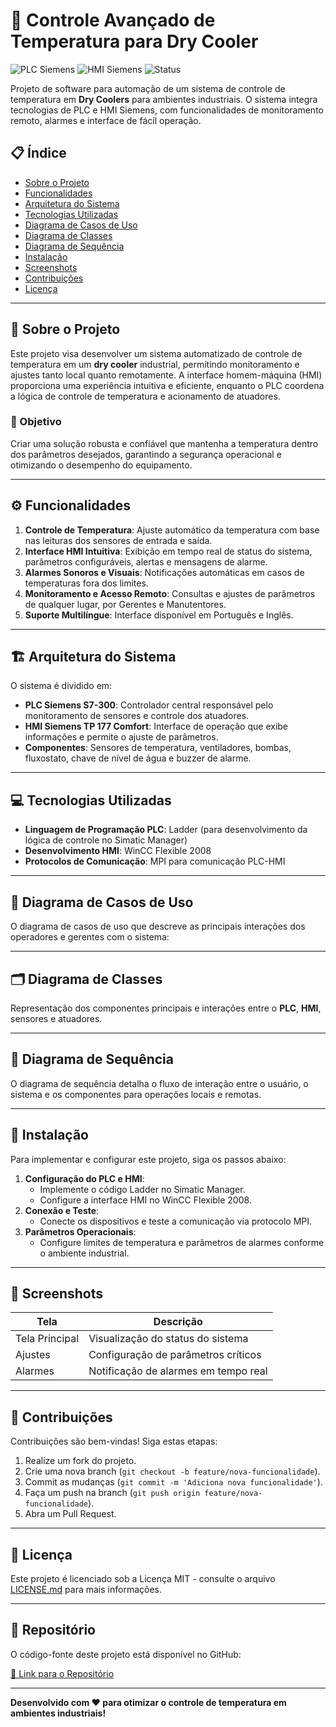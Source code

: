 # 🧊 Controle Avançado de Temperatura para Dry Cooler

![PLC Siemens](https://img.shields.io/badge/PLC-Siemens%20S7--300-blue) ![HMI Siemens](https://img.shields.io/badge/HMI-Siemens%20TP%20177%20Comfort-green) ![Status](https://img.shields.io/badge/Status-Em%20Desenvolvimento-yellow)

Projeto de software para automação de um sistema de controle de temperatura em **Dry Coolers** para ambientes industriais. O sistema integra tecnologias de PLC e HMI Siemens, com funcionalidades de monitoramento remoto, alarmes e interface de fácil operação. 

## 📋 Índice
- [Sobre o Projeto](#-sobre-o-projeto)
- [Funcionalidades](#-funcionalidades)
- [Arquitetura do Sistema](#-arquitetura-do-sistema)
- [Tecnologias Utilizadas](#-tecnologias-utilizadas)
- [Diagrama de Casos de Uso](#-diagrama-de-casos-de-uso)
- [Diagrama de Classes](#-diagrama-de-classes)
- [Diagrama de Sequência](#-diagrama-de-sequência)
- [Instalação](#-instalação)
- [Screenshots](#-screenshots)
- [Contribuições](#-contribuições)
- [Licença](#-licença)

---

## 📖 Sobre o Projeto

Este projeto visa desenvolver um sistema automatizado de controle de temperatura em um **dry cooler** industrial, permitindo monitoramento e ajustes tanto local quanto remotamente. A interface homem-máquina (HMI) proporciona uma experiência intuitiva e eficiente, enquanto o PLC coordena a lógica de controle de temperatura e acionamento de atuadores.

### 🎯 Objetivo
Criar uma solução robusta e confiável que mantenha a temperatura dentro dos parâmetros desejados, garantindo a segurança operacional e otimizando o desempenho do equipamento.

---

## ⚙️ Funcionalidades

1. **Controle de Temperatura**: Ajuste automático da temperatura com base nas leituras dos sensores de entrada e saída.
2. **Interface HMI Intuitiva**: Exibição em tempo real de status do sistema, parâmetros configuráveis, alertas e mensagens de alarme.
3. **Alarmes Sonoros e Visuais**: Notificações automáticas em casos de temperaturas fora dos limites.
4. **Monitoramento e Acesso Remoto**: Consultas e ajustes de parâmetros de qualquer lugar, por Gerentes e Manutentores.
5. **Suporte Multilíngue**: Interface disponível em Português e Inglês.

---

## 🏗️ Arquitetura do Sistema

O sistema é dividido em:
- **PLC Siemens S7-300**: Controlador central responsável pelo monitoramento de sensores e controle dos atuadores.
- **HMI Siemens TP 177 Comfort**: Interface de operação que exibe informações e permite o ajuste de parâmetros.
- **Componentes**: Sensores de temperatura, ventiladores, bombas, fluxostato, chave de nível de água e buzzer de alarme.

---

## 💻 Tecnologias Utilizadas

- **Linguagem de Programação PLC**: Ladder (para desenvolvimento da lógica de controle no Simatic Manager)
- **Desenvolvimento HMI**: WinCC Flexible 2008
- **Protocolos de Comunicação**: MPI para comunicação PLC-HMI

---

## 📐 Diagrama de Casos de Uso

 O diagrama de casos de uso que descreve as principais interações dos operadores e gerentes com o sistema:



---

## 🗂️ Diagrama de Classes

Representação dos componentes principais e interações entre o **PLC**, **HMI**, sensores e atuadores.



---

## 🔄 Diagrama de Sequência

O diagrama de sequência detalha o fluxo de interação entre o usuário, o sistema e os componentes para operações locais e remotas.

---

## 🚀 Instalação

Para implementar e configurar este projeto, siga os passos abaixo:

1. **Configuração do PLC e HMI**:
   - Implemente o código Ladder no Simatic Manager.
   - Configure a interface HMI no WinCC Flexible 2008.
2. **Conexão e Teste**:
   - Conecte os dispositivos e teste a comunicação via protocolo MPI.
3. **Parâmetros Operacionais**:
   - Configure limites de temperatura e parâmetros de alarmes conforme o ambiente industrial.

---

## 📸 Screenshots

| Tela            | Descrição                        |
|-----------------|----------------------------------|
| Tela Principal  | Visualização do status do sistema |
| Ajustes         | Configuração de parâmetros críticos |
| Alarmes         | Notificação de alarmes em tempo real |

---

## 🤝 Contribuições

Contribuições são bem-vindas! Siga estas etapas:

1. Realize um fork do projeto.
2. Crie uma nova branch (`git checkout -b feature/nova-funcionalidade`).
3. Commit as mudanças (`git commit -m 'Adiciona nova funcionalidade'`).
4. Faça um push na branch (`git push origin feature/nova-funcionalidade`).
5. Abra um Pull Request.

---

## 📜 Licença

Este projeto é licenciado sob a Licença MIT - consulte o arquivo [LICENSE.md](LICENSE.md) para mais informações.

---

## 📂 Repositório

O código-fonte deste projeto está disponível no GitHub:

[🔗 Link para o Repositório](https://github.com/mauricioliveir/TCC-II/tree/main)

---

**Desenvolvido com ❤️ para otimizar o controle de temperatura em ambientes industriais!**
